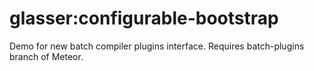 # glasser:configurable-bootstrap

Demo for new batch compiler plugins interface.  Requires batch-plugins branch of
Meteor.
